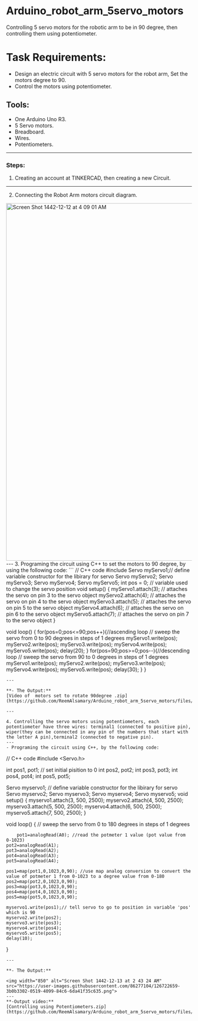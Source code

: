 # Arduino_robot_arm_5servo_motors
Controlling 5 servo motors for the robotic arm to be in 90 degree, then controlling them using potentiometer.


# Task Requirements:
- Design an electric circuit with 5 servo motors for the robot arm, Set the motors degree to 90.
- Control the motors using potentiometer.

## **Tools:**
- One Arduino Uno R3.
- 5 Servo motors.
- Breadboard.
- Wires.
- Potentiometers.

--- 

### **Steps:**
1. Creating an account at TINKERCAD, then creating a new Circuit.
---
2. Connecting the Robot Arm motors circuit diagram.
<img width="968" alt="Screen Shot 1442-12-12 at 4 09 01 AM" src="https://user-images.githubusercontent.com/86277104/126581523-9c752b2e-2496-48c4-a809-541e24d8b2a9.png">
---
3. Programing the circuit using C++ to set the motors to 90 degree, by using the following code:
```
// C++ code
#include<Servo.h>
Servo myServo1;// define variable constructor for the libirary for servo
Servo myServo2;
Servo myServo3;
Servo myServo4;
Servo myServo5;
int pos = 0; // variable used to change the servo position
void setup()
{
  myServo1.attach(3); // attaches the servo on pin 3 to the servo object
  myServo2.attach(4); // attaches the servo on pin 4 to the servo object
  myServo3.attach(5); // attaches the servo on pin 5 to the servo object
  myServo4.attach(6); // attaches the servo on pin 6 to the servo object
  myServo5.attach(7); // attaches the servo on pin 7 to the servo object
}

void loop()
{
  for(pos=0;pos<=90;pos++){//ascending loop
    // sweep the servo from 0 to 90 degrees in steps of 1 degrees
    myServo1.write(pos);
    myServo2.write(pos);
    myServo3.write(pos);
    myServo4.write(pos);
    myServo5.write(pos);
    delay(20);
}
   for(pos=90;pos>=0;pos--){//descending loop
    // sweep the servo from 90 to 0 degrees in steps of 1 degrees
    myServo1.write(pos);
    myServo2.write(pos);
    myServo3.write(pos);
    myServo4.write(pos);
    myServo5.write(pos);
    delay(30);
  }
}
```
---

**- The Output:** 
[Video of  motors set to rotate 90degree .zip](https://github.com/ReemAlsamary/Arduino_robot_arm_5servo_motors/files/6865540/Video.of.motors.set.to.rotate.90degree.zip)

---

4. Controlling the servo motors using potentiometers, each potentiometer have three wires: terminal1 (connected to positive pin), wiper(they can be connected in any pin of the numbers that start with the letter A pin),terminal2 (connected to negative pin).
---
- Programing the circuit using C++, by the following code:

```
// C++ code
#include <Servo.h> 

int pos1, pot1; // set initial pisition to 0
int pos2, pot2;
int pos3, pot3;
int pos4, pot4;
int pos5, pot5;

Servo myservo1; // define variable constructor for the libirary for servo
Servo myservo2;
Servo myservo3;
Servo myservo4;
Servo myservo5;
void setup()
{
  myservo1.attach(3, 500, 2500);
  myservo2.attach(4, 500, 2500);
  myservo3.attach(5, 500, 2500);
  myservo4.attach(6, 500, 2500);
  myservo5.attach(7, 500, 2500);
}

void loop()
{
  // sweep the servo from 0 to 180 degrees in steps of 1 degrees
 
        pot1=analogRead(A0); //read the potmeter 1 value (pot value from 0-1023)
  	pot2=analogRead(A1);
	pot3=analogRead(A2);
  	pot4=analogRead(A3);
  	pot5=analogRead(A4);
  
  	pos1=map(pot1,0,1023,0,90); //use map analog conversion to convert the value of potmeter 1 from 0-1023 to a degree value from 0-180
   	pos2=map(pot2,0,1023,0,90);
  	pos3=map(pot3,0,1023,0,90);
  	pos4=map(pot4,0,1023,0,90);
  	pos5=map(pot5,0,1023,0,90);
  
  	myservo1.write(pos1);// tell servo to go to position in variable 'pos' which is 90
	myservo2.write(pos2);
  	myservo3.write(pos3);
  	myservo4.write(pos4);
  	myservo5.write(pos5);
  	delay(10);
      
}


```
---

**- The Output:**

<img width="850" alt="Screen Shot 1442-12-13 at 2 43 24 AM" src="https://user-images.githubusercontent.com/86277104/126722659-3b0b3302-0519-4099-84c6-6da41f35c635.png">
---
**-Output video:**
[Controlling using Potentiometers.zip](https://github.com/ReemAlsamary/Arduino_robot_arm_5servo_motors/files/6865982/Controlling.using.Potentiometers.zip)
